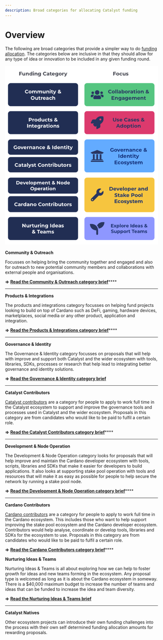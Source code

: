 ```yaml
---
description: Broad categories for allocating Catalyst funding
---
```


# Overview

The following are broad categories that provide a simpler way to do [funding allocation](../analysis/funding-categorisation-specificity.md). The categories below are inclusive in that they should allow for any type of idea or innovation to be included in any given funding round.

![](../.gitbook/assets/funding-categories-normal.png)

**Community & Outreach**

Focusses on helping bring the community together and engaged and also for outreach to new potential community members and collaborations with external people and organisations.&#x20;

**=>** [**Read the Community & Outreach category brief**](community-and-outreach.md)****

****

**Products & Integrations**

The products and integrations category focusses on helping fund projects looking to build on top of Cardano such as DeFi, gaming, hardware devices, marketplaces, social media or any other product, application and integration.

**=>** [**Read the Products & Integrations category brief**](products-and-integrations.md)****

****

**Governance & Identity**

The Governance & Identity category focusses on proposals that will help with improve and support both Catalyst and the wider ecosystem with tools, libraries, SDKs, processes or research that help lead to integrating better governance and identity solutions.

**=>** [**Read the Governance & Identity category brief**](governance-and-identity.md)

****

**Catalyst Contributors**

[Catalyst contributors](https://catalyst-swarm.gitbook.io/catalyst-contributors/) are a category for people to apply to work full time in the Catalyst ecosystem to support and improve the governance tools and processes used in Catalyst and the wider ecosystem. Proposals in this category are from candidates who would like to be paid to fulfil a certain role.

**=>** [**Read the Catalyst Contributors category brief**](https://catalyst-swarm.gitbook.io/catalyst-contributors/category-proposal/fund-8)****

****

**Development & Node Operation**

The Development & Node Operation category looks for proposals that will help improve and maintain the Cardano developer ecosystem with tools, scripts, libraries and SDKs that make it easier for developers to build applications. It also looks at supporting stake pool operation with tools and resources that will make it as easy as possible for people to help secure the network by running a stake pool node.

**=>** [**Read the Development & Node Operation category brief**](development-and-node-operation.md)****

****

**Cardano Contributors**

[Cardano contributors](https://catalyst-swarm.gitbook.io/cardano-contributors/) are a category for people to apply to work full time in the Cardano ecosystem. This includes those who want to help support improving the stake pool ecosystem and the Cardano developer ecosystem. Contributors would help analyse, coordinate or develop tools, libraries and SDKs for the ecosystem to use. Proposals in this category are from candidates who would like to be paid to fulfil a certain role.

**=>** [**Read the Cardano Contributors category brief**](https://catalyst-swarm.gitbook.io/cardano-contributors/category-proposal/fund-8)****



**Nurturing Ideas & Teams**

Nurturing Ideas & Teams is all about exploring how we can help to foster growth for ideas and new teams forming in the ecosystem. Any proposal type is welcomed as long as it is about the Cardano ecosystem in someway. There is a $40,000 maximum budget to increase the number of teams and ideas that can be funded to increase the idea and team diversity.&#x20;

**=>** [**Read the Nurturing Ideas & Teams brief**](nurturing-ideas-and-teams.md)

****

**Catalyst Natives**

Other ecosystem projects can introduce their own funding challenges into the process with their own self determined funding allocation amounts for rewarding proposals.
